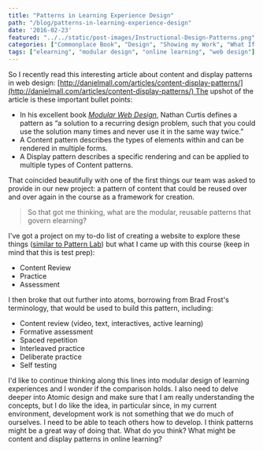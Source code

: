 ```yaml
---
title: "Patterns in Learning Experience Design"
path: "/blog/patterns-in-learning-experience-design"
date: '2016-02-23'
featured: "../../static/post-images/Instructional-Design-Patterns.png"
categories: ["Commonplace Book", "Design", "Showing my Work", "What If Ideas"]
tags: ["elearning", "modular design", "online learning", "web design"]
---
```


So I recently read this interesting article about content and display patterns in web design: [http://danielmall.com/articles/content-display-patterns/](http://danielmall.com/articles/content-display-patterns/) The upshot of the article is these important bullet points:

*   In his excellent book [<cite>Modular Web Design</cite>](http://amzn.to/1S26ppX), Nathan Curtis defines a pattern as “a solution to a recurring design problem, such that you could use the solution many times and never use it in the same way twice.”
*   A Content pattern describes the types of elements within and can be rendered in multiple forms.
*   A Display pattern describes a specific rendering and can be applied to multiple types of Content patterns.

That coincided beautifully with one of the first things our team was asked to provide in our new project: a pattern of content that could be reused over and over again in the course as a framework for creation.

> So that got me thinking, what are the modular, reusable patterns that govern elearning?

I've got a project on my to-do list of creating a website to explore these things ([similar to Pattern Lab](http://patternlab.io/about.html)) but what I came up with this course (keep in mind that this is test prep):

*   Content Review
*   Practice
*   Assessment

I then broke that out further into atoms, borrowing from Brad Frost's terminology, that would be used to build this pattern, including:

*   Content review (video, text, interactives, active learning)
*   Formative assessment
*   Spaced repetition
*   Interleaved practice
*   Deliberate practice
*   Self testing

I'd like to continue thinking along this lines into modular design of learning experiences and I wonder if the comparison holds. I also need to delve deeper into Atomic design and make sure that I am really understanding the concepts, but I do like the idea, in particular since, in my current environment, development work is not something that we do much of ourselves. I need to be able to teach others how to develop. I think patterns might be a great way of doing that. What do you think? What might be content and display patterns in online learning?
